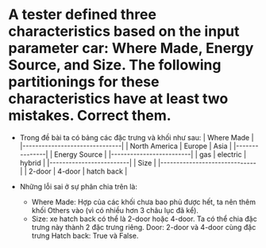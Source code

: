 # A tester defined three characteristics based on the input parameter car: Where Made, Energy Source, and Size. The following partitionings for these characteristics have at least two mistakes. Correct them.

* Trong đề bài ta có bảng các đặc trưng và khối như sau:
| Where Made |
|-------------------------------|
| North America | Europe | Asia |
|---------------|
| Energy Source |
|-------------------------|
| gas | electric | hybrid |
|-------------------------|
| Size |
|------------------------------|
| 2-door | 4-door | hatch back |

* Những lỗi sai ở sự phân chia trên là:
	- Where Made: Hợp của các khối chưa bao phủ được hết, ta nên thêm khối Others vào (vì có nhiều hơn 3 châu lục đã kể).
	- Size: xe hatch back có thể là 2-door hoặc 4-door. Ta có thể chia đặc trưng này thành 2 đặc trưng riêng. Door: 2-door và 4-door cùng đặc trưng Hatch back: True và False.